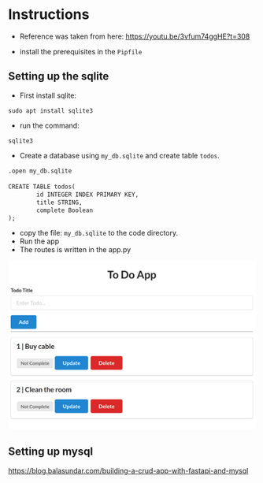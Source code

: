 # Instructions

* Reference was taken from here: https://youtu.be/3vfum74ggHE?t=308


* install the prerequisites in the `Pipfile`


## Setting up the sqlite

* First install sqlite:

```linux
sudo apt install sqlite3
```

* run the command:

```linux
sqlite3
```

* Create a database using `my_db.sqlite` and create table `todos`.

```commandline
.open my_db.sqlite

CREATE TABLE todos(                                                                                    
        id INTEGER INDEX PRIMARY KEY,                                                                           
        title STRING,                                                                                           
        complete Boolean        
);
```

* copy the file: `my_db.sqlite` to the code directory.
* Run the app
* The routes is written in the app.py

<p align="center"> <!-- style="width:400px;" -->
  <img src="images/screenshot.png" title="tool tip here">
</p>

## Setting up mysql

https://blog.balasundar.com/building-a-crud-app-with-fastapi-and-mysql
